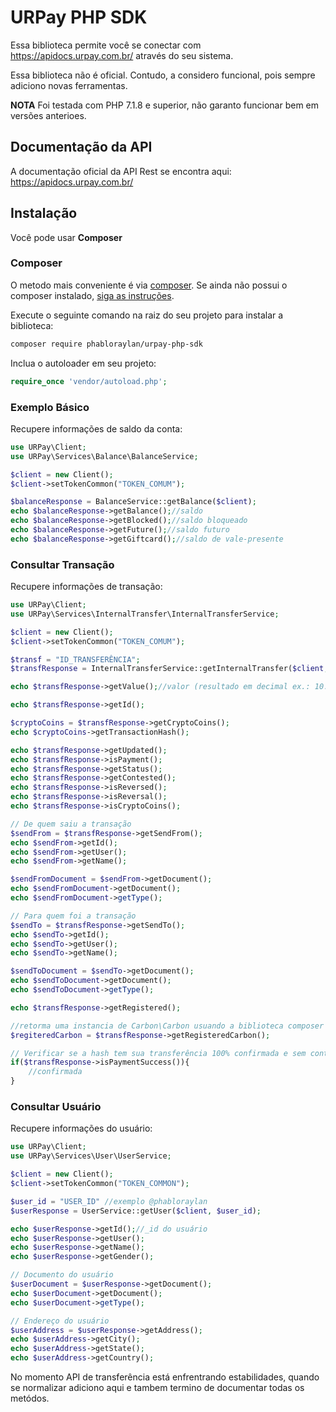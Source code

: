 # URPay PHP SDK #

Essa biblioteca permite você se conectar com https://apidocs.urpay.com.br/ através do seu sistema.

Essa biblioteca não é oficial. Contudo, a considero funcional, pois sempre adiciono novas ferramentas.

**NOTA** Foi testada com  PHP 7.1.8 e superior, não garanto funcionar bem em versões anterioes.

## Documentação da API

A documentação oficial da API Rest se encontra aqui: https://apidocs.urpay.com.br/

## Instalação

Você pode usar **Composer**

### Composer

O metodo mais conveniente é via [composer](https://getcomposer.org/). Se ainda não possui o composer instalado, [siga as instruções](https://getcomposer.org/doc/00-intro.md).

Execute o seguinte comando na raiz do seu projeto para instalar a biblioteca:

```sh
composer require phabloraylan/urpay-php-sdk
```

Inclua o autoloader em seu projeto:

```php
require_once 'vendor/autoload.php';
```

### Exemplo Básico ###

Recupere informações de saldo da conta:

```php
use URPay\Client;
use URPay\Services\Balance\BalanceService;

$client = new Client();
$client->setTokenCommon("TOKEN_COMUM");

$balanceResponse = BalanceService::getBalance($client);
echo $balanceResponse->getBalance();//saldo
echo $balanceResponse->getBlocked();//saldo bloqueado
echo $balanceResponse->getFuture();//saldo futuro
echo $balanceResponse->getGiftcard();//saldo de vale-presente

```

### Consultar Transação ###

Recupere informações de transação:

```php
use URPay\Client;
use URPay\Services\InternalTransfer\InternalTransferService;

$client = new Client();
$client->setTokenCommon("TOKEN_COMUM");

$transf = "ID_TRANSFERÊNCIA";
$transfResponse = InternalTransferService::getInternalTransfer($client, $transf);

echo $transfResponse->getValue();//valor (resultado em decimal ex.: 10.00)

echo $transfResponse->getId();

$cryptoCoins = $transfResponse->getCryptoCoins();
echo $cryptoCoins->getTransactionHash();

echo $transfResponse->getUpdated();
echo $transfResponse->isPayment();
echo $transfResponse->getStatus();
echo $transfResponse->getContested();
echo $transfResponse->isReversed();
echo $transfResponse->isReversal();
echo $transfResponse->isCryptoCoins();

// De quem saiu a transação
$sendFrom = $transfResponse->getSendFrom();
echo $sendFrom->getId();
echo $sendFrom->getUser();
echo $sendFrom->getName();

$sendFromDocument = $sendFrom->getDocument();
echo $sendFromDocument->getDocument();
echo $sendFromDocument->getType();

// Para quem foi a transação
$sendTo = $transfResponse->getSendTo();
echo $sendTo->getId();
echo $sendTo->getUser();
echo $sendTo->getName();

$sendToDocument = $sendTo->getDocument();
echo $sendToDocument->getDocument();
echo $sendToDocument->getType();

echo $transfResponse->getRegistered();

//retorma uma instancia de Carbon\Carbon usuando a biblioteca composer require nesbot/carbon
$regiteredCarbon = $transfResponse->getRegisteredCarbon();

// Verificar se a hash tem sua transferência 100% confirmada e sem contestação:
if($transfResponse->isPaymentSuccess()){
    //confirmada
}

```
### Consultar Usuário ###

Recupere informações do usuário:

```php
use URPay\Client;
use URPay\Services\User\UserService;

$client = new Client();
$client->setTokenCommon("TOKEN_COMMON");

$user_id = "USER_ID" //exemplo @phabloraylan
$userResponse = UserService::getUser($client, $user_id);

echo $userResponse->getId();//_id do usuário
echo $userResponse->getUser();
echo $userResponse->getName();
echo $userResponse->getGender();

// Documento do usuário
$userDocument = $userResponse->getDocument();
echo $userDocument->getDocument();
echo $userDocument->getType();

// Endereço do usuário
$userAddress = $userResponse->getAddress();
echo $userAddress->getCity();
echo $userAddress->getState();
echo $userAddress->getCountry();

```

No momento API de transferência está enfrentrando estabilidades, quando se normalizar adiciono aqui e tambem termino de documentar todas os metódos.